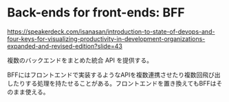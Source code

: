 # Back-ends for front-ends: BFF

https://speakerdeck.com/isanasan/introduction-to-state-of-devops-and-four-keys-for-visualizing-productivity-in-development-organizations-expanded-and-revised-edition?slide=43

複数のバックエンドをまとめた統合 API を提供する。

BFFにはフロントエンドで実装するようなAPIを複数連携させたり複数回飛び出したりする処理を持たせることがある。フロントエンドを置き換えてもBFFはそのまま使える。
